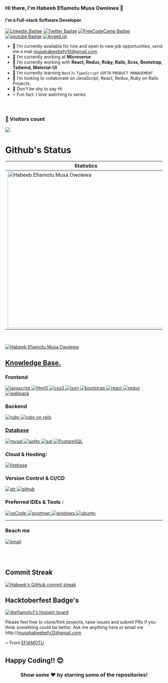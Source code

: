 
<!-- # 𝐇𝐞𝐥𝐥𝐨 World <img src="https://raw.githubusercontent.com/iampavangandhi/iampavangandhi/master/gifs/Hi.gif" width="30px">  -->
### Hi there, **I'm Habeeb Efiamotu Musa Owolewa** 👋
#### I'm a Full-stack Software Developer.

[![Linkedin Badge](https://img.shields.io/badge/-Habeeb%20Efiamotu%20Musa-blue?style=flat-square&logo=Linkedin&logoColor=white&link=https://www.linkedin.com/in/musa-habeeb)](https://www.linkedin.com/in/musa-habeeb/)
[![Twitter Badge](https://img.shields.io/badge/-@Efyamotu-1ca0f1?style=flat-square&labelColor=1ca0f1&logo=twitter&logoColor=white&link=https://twitter.com/EFYAMOTU)](https://twitter.com/EFYAMOTU)
[![FreeCodeCamp Badge](https://img.shields.io/badge/-Habeeb_Musa_FreeCodeCamp-0a0a23?style=flat-square&labelColor=0a0a23&logo=freeCodecamp&logoColor=white&link=https://www.freecodecamp.org/Habeeb_Musa)](https://www.freecodecamp.org/Habeeb_Musa)
[![youtube Badge](https://img.shields.io/badge/-Efiamotu_Owolewa_-ff0000?style=flat-square&labelColor=ff0000&logo=youtube&logoColor=white&link=https://www.youtube.com/channel/UChuA4SgdDYk2DHStsy7HEgQ)](https://www.youtube.com/channel/UCvNeZe_2vrPBrMKnO3E6fWg)
[![AngelList](https://img.shields.io/badge/AngelList-%23D4D4D4.svg?style=for-the-badge&logo=AngelList&logoColor=black)](https://angel.co/u/habeeb-efiamotu-musa)
<!-- [![Turing Badge](https://img.shields.io/badge/-Turing_Profile-000000?style=flat-square&labelColor=000000&logo=Turing&logoColor=white&link=https://matching.turing.com/developer-resume/293bcfce2f551f087047859cb8d59b7acb7377c1d50fa2)](https://matching.turing.com/developer-resume/293bcfce2f551f087047859cb8d59b7acb7377c1d50fa2) -->



- 🌱 I’m currently available for hire and open to new job opportunities, send me a mail musahabeebefy10@gmail.com.
- 🌱 I’m currently working at **Microverse** 
- 🔭 I’m currently working with **React, Redux, Ruby, Rails, Scss, Bootstrap, Tailwind, Material-UI**
- 🌱 I’m currently learning `NextJs` `TypeScript` `SOFTR` `PRODUCT MANAGEMENT`
- 👯 I’m looking to collaborate on JavaScript, React, Redux, Ruby on Rails Projects.
- 🌱 Don't be shy to say Hi
- ⚡ Fun fact: I love watching tv series
<!-- - 🌱 I’m currently working as a front-end developer at **Qolom Company**  -->
<br />
<h3> 👱 Visitors count </h3>
<img src="https://profile-counter.glitch.me/Efiamotu-1/count.svg" />


# Github's Status

| Statistics |   Languages |
| ---------- | ----------- |
 | <img align="center" src="https://github-readme-stats-eight-theta.vercel.app/api?username=Efiamotu-1&show_icons=true&theme=algolia" alt="Habeeb Efiamotu Musa Owolewa" width="500" /> |   <img align="center" src="https://github-readme-stats-eight-theta.vercel.app/api/top-langs/?username=Efiamotu-1&layout=compact&langs_count=10&theme=radical" alt="Habeeb Efiamotu Musa Owolewa" width="400"/>|
</p><br>

<p align="left"> <a href="https://github.com/ryo-ma/github-profile-trophy"><img src="https://github-profile-trophy.vercel.app/?username=Efiamotu-1" alt="Habeeb Efiamotu Musa Owolewa" /></a> </p>

<p>
<h2><u><b>Knowledge Base.</b></u></h2>

<h3>Frontend</h3>
<p>
	<p>
  <a href="https://developer.mozilla.org/en-US/docs/Web/JavaScript" target="_blank"> 
    <img src="https://img.shields.io/badge/Javascript-F7DF1E.svg?style=for-the-badge&logo=javascript&logoColor=black"
      alt="javascript"/> 
  </a>
  <a href="https://www.w3.org/html/" target="_blank"> 
    <img src="https://img.shields.io/badge/html-E34F26.svg?style=for-the-badge&logo=html5&logoColor=white"
      alt="html5"/> 
  </a>
  <a href="https://www.w3schools.com/css/" target="_blank">
    <img src="https://img.shields.io/badge/css-1572B6.svg?style=for-the-badge&logo=css3&logoColor=white"
      alt="css3"/>
  </a>
   <a href="https://www.json.org/json-en.html" target="_blank">
    <img src="https://img.shields.io/badge/json-5E5C5C?style=for-the-badge&logo=json&logoColor=white"
      alt="json"/>
  </a>
      <a href="https://getbootstrap.com" target="_blank">
    <img src="https://img.shields.io/badge/bootstrap-7952B3.svg?style=for-the-badge&logo=bootstrap&logoColor=white"
      alt="bootstrap"/>
  </a>
  <a href="https://reactjs.org/" target="_blank"> 
    <img src="https://img.shields.io/badge/reactjs-61DAFB.svg?style=for-the-badge&logo=react&logoColor=black"
      alt="react"/> 
  </a>
  <a href="https://redux.js.org" target="_blank"> 
    <img src="https://img.shields.io/badge/redux-764ABC.svg?style=for-the-badge&logo=redux&logoColor=white" alt="redux"/> 
  </a> 
  <a href="https://webpack.js.org" target="_blank">
    <img src="https://img.shields.io/badge/webpack-8DD6F9.svg?style=for-the-badge&logo=webpack&logoColor=black"
      alt="webpack"/>
  </a>

<p>
 <h3>Backend</h3>
<p>
  <a href="https://www.ruby-lang.org/en/" target="_blank"> 
      <img src="https://img.shields.io/badge/Ruby-CC342D?style=for-the-badge&logo=ruby&logoColor=white" alt="ruby"/> 
  </a>
    <a href="https://rubyonrails.org/" target="_blank"> 
      <img src="https://img.shields.io/badge/Ruby_on_Rails-CC0000?style=for-the-badge&logo=ruby-on-rails&logoColor=white" alt="ruby on rails"/> 
</p>  
 <h3>Database</h3>
<p>
  <a href="https://www.mysql.com/" target="_blank"> 
    <img src="https://img.shields.io/badge/MySQL-005C84?style=for-the-badge&logo=mysql&logoColor=white"
      alt="mysql"/>
  </a>
  <a href="https://www.sqlite.org/" target="_blank"> 
    <img src="https://img.shields.io/badge/sqlite-003B57.svg?style=for-the-badge&logo=sqlite&logoColor=white"
      alt="sqlite"/>
  </a> 
      <a href="https://www.w3schools.com/sql/sql_intro.asp" target="_blank"> 
      <img src="https://img.shields.io/badge/SQL-316192?style=for-the-badge&logo=sql&logoColor=white" alt="sql"/> 
  </a>
  </a> 
      <a href="https://www.w3schools.com/sql/sql_intro.asp" target="_blank"> 
      <img src="https://img.shields.io/badge/PostgreSQL-316192?style=for-the-badge&logo=postgresql&logoColor=white" alt="PostgreSQL"/> 
  </a>
</p>
<p>
<h3>Cloud & Hosting:</h3>
<p>
  <a href="https://netlify.com/" target="_blank">
    <img src="https://img.shields.io/badge/netlify-00C7B7.svg?style=for-the-badge&logo=netlify&logoColor=black" alt="firebase"/>
  </a>
  <!-- <a href="https://heroku.com" target="_blank"> 
    <img src="https://img.shields.io/badge/heroku-430098.svg?style=for-the-badge&logo=heroku&logoColor=white"
      alt="heroku"/> 
  </a>  -->
</p>
<p>
<h3>Version Control & CI/CD</h3>
<p>
  <a href="https://git-scm.com/" target="_blank">
    <img src="https://img.shields.io/badge/git-F05032.svg?style=for-the-badge&logo=git&logoColor=white"
      alt="git"/>
  </a>
  <a href="https://github.com/Efiamotu-1" target="_blank">
    <img src="https://img.shields.io/badge/github-181717.svg?style=for-the-badge&logo=github&logoColor=white" alt="github" />
  </a>
</p>
<p>
<h3>Preferred IDEs & Tools :</h3>
<p>
  <a href="https://code.visualstudio.com/" target="_blank">
    <img src="https://img.shields.io/badge/vscode-007ACC.svg?style=for-the-badge&logo=visualstudiocode&logoColor=white" alt="vsCode"/> 
  </a>
  <a href="https://postman.com" target="_blank"> 
    <img src="https://img.shields.io/badge/postman-FF6C37.svg?style=for-the-badge&logo=postman&logoColor=white" alt="postman"/>
  </a>
  <a href="https://www.microsoft.com/fr-fr/windows" target="_blank"> 
    <img src="https://img.shields.io/badge/Windows-0078D6?style=for-the-badge&logo=windows&logoColor=white" alt="windows"/>
  </a>
  <a href="https://ubuntu.com/" target="_blank"> 
    <img src="https://img.shields.io/badge/Ubuntu-E95420?style=for-the-badge&logo=ubuntu&logoColor=white" alt="ubuntu"/>
  </a>
</p>

----



<p>
<h3>Reach me</h3>

<p>
  <a href="mailto:musahabeebefy10@gmail.com@gmail.com?subject=Feedback%20From%20Github&body=Hello," target="_blank">
    <img src="https://img.shields.io/badge/Gmail-D14836?style=for-the-badge&logo=gmail&logoColor=white" alt="email"/>
  </a>
</p>
  

<br><br>

## Commit Streak
[![Habeeb's GitHub commit streak](https://github-readme-streak-stats.herokuapp.com/?user=Efiamotu-1&theme=tokyonight&fire=FFA500&ring=FFA500)](https://git.io/streak-stats)

## Hacktoberfest Badge's
[![@efiamotu1's Holopin board](https://holopin.me/efiamotu1)](https://holopin.io/@efiamotu1)



<!-- > **Contribution Graph**

[![Ashutosh's github activity graph](https://activity-graph.herokuapp.com/graph?username=Efiamotu-1&theme=react-dark)](https://github.com/ashutosh00710/github-readme-activity-graph)
 -->
<!-- [![Habeeb's wakatime stats](https://github-readme-stats.vercel.app/api/wakatime?username=Efiamotu-1)](https://github.com/anuraghazra/github-readme-stats)

 -->

Please feel free to clone/fork projects, raise issues and submit PRs if you think something could be better.
Ask me anything here
or email me 
http://musahabeebefy12@gmail.com

⭐️ From [EFIAMOTU](https://github.com/Efiamotu-1)

## Happy Coding!! 😊

<div align="center">

### Show some ❤️ by starring some of the repositories!

</div>


